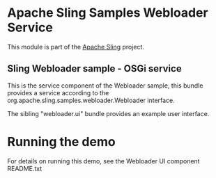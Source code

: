 # Apache Sling Samples Webloader Service

This module is part of the [Apache Sling](https://sling.apache.org) project.


Sling Webloader sample - OSGi service
---------------------------------------
This is the service component of the Webloader sample, this bundle provides
a service according to the org.apache.sling.samples.webloader.Webloader
interface.

The sibling "webloader.ui" bundle provides an example user interface.

Running the demo 
================

For details on running this demo, see the Webloader UI component README.txt 
